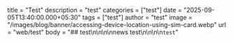 title = "Test"
description = "test"
categories = ["test"]
date = "2025-09-05T13:40:00.000+05:30"
tags = ["test"]
author = "test"
image = "/images/blog/banner/accessing-device-location-using-sim-card.webp"
url = "web/test"
body = "## test\n\n\n\nnews test\n\n\n\n`test`"
